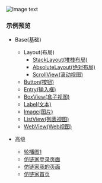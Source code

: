 ![Image text](https://github.com/hexu6788/XamarinForms-Samples/blob/master/doc/image/XamarinForms-Samples.png)

### 示例预览
* Base(基础)
   * Layout(布局)
        * [StackLayout(堆栈布局)](https://github.com/hexu6788/XamarinForms-Samples/wiki/StackLayout-Android "StackLayout(堆栈布局)")
        * [AbsoluteLayout(绝对布局)](https://github.com/hexu6788/XamarinForms-Samples/wiki/AbsoluteLayout-Android "AbsoluteLayout(绝对布局")
        * [ScrollView(滚动视图)](https://github.com/hexu6788/XamarinForms-Samples/wiki/ScrollView-Android "ScrollView(滚动视图)")
   * [Button(按钮)](https://github.com/hexu6788/XamarinForms-Samples/wiki/Button-Android "Button(按钮)")
   * [Entry(输入框)](https://github.com/hexu6788/XamarinForms-Samples/wiki/Entry-%E7%A4%BA%E4%BE%8B "Entry(输入框)")
   * [BoxView(盒子视图)](https://github.com/hexu6788/XamarinForms-Samples/wiki/BoxView-Android "BoxView(盒子视图)")
   * [Label(文本)](https://github.com/hexu6788/XamarinForms-Samples/wiki/Label-Android "Label(文本)")
   * [Image(图片)](https://github.com/hexu6788/XamarinForms-Samples/wiki/Image-Android "Image(图片)")
   * [ListView(列表视图)](https://github.com/hexu6788/XamarinForms-Samples/wiki/ListView-%E7%A4%BA%E4%BE%8B "ListView(列表视图)")
   * [WebView(Web视图)](https://github.com/hexu6788/XamarinForms-Samples/wiki/WebView-%E7%A4%BA%E4%BE%8B "WebView(Web视图)")
   
* 高级
   * [轮播图1](https://github.com/hexu6788/XamarinForms-Samples/wiki/%E8%BD%AE%E6%92%AD%E5%9B%BE1-Android "轮播图1")
   * [仿链家登录页面](https://github.com/hexu6788/XamarinForms-Samples/wiki/%E4%BB%BF%E9%93%BE%E5%AE%B6%E7%99%BB%E5%BD%95%E9%A1%B5%E9%9D%A2%E5%B8%83%E5%B1%80%E7%A4%BA%E4%BE%8B "仿链家登录页面")
   * [仿链家我的页面](https://github.com/hexu6788/XamarinForms-Samples/wiki/%E4%BB%BF%E9%93%BE%E5%AE%B6%E6%88%91%E7%9A%84%E9%A1%B5%E9%9D%A2%E5%B8%83%E5%B1%80%E7%A4%BA%E4%BE%8B "仿链家我的页面")
   * [仿链家首页](https://github.com/hexu6788/XamarinForms-Samples/wiki/%E4%BB%BF%E9%93%BE%E5%AE%B6%E9%A6%96%E9%A1%B5%E5%B8%83%E5%B1%80%E7%A4%BA%E4%BE%8B "仿链家首页")
